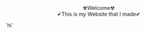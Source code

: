 <center>☢Welcome☢</center>
<center>✔This is my Website that I made✔</center>
<form type="submit" value="Go to other page"></form>
`hi`
